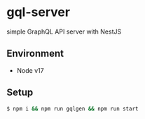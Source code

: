 # gql-server
simple GraphQL API server with NestJS

## Environment
- Node v17

## Setup
```sh
$ npm i && npm run gqlgen && npm run start
```
